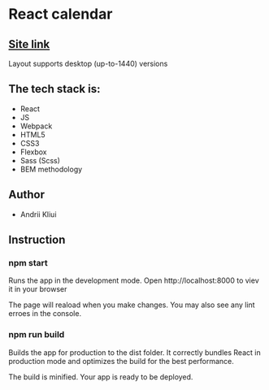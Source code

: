 <h1>React calendar</h1>

<h2><a href="https://beautiful-kringle-a60809.netlify.app">Site link</a></h2>

<p>Layout supports desktop (up-to-1440) versions</p>

<h2>The tech stack is:</h2>

<ul>
    <li>React</li>
    <li>JS</li>
    <li>Webpack</li>
    <li>HTML5</li>
    <li>CSS3</li>
    <li>Flexbox</li>
    <li>Sass (Scss)</li>
    <li>BEM methodology</li>
</ul>

<h2>Author</h2>

<ul>
    <li>Andrii Kliui</li>
</ul>

<h2>Instruction</h2>
<h3>npm start</h3>
<p>Runs the app in the development mode. Open http://localhost:8000 to viev it in your browser</p>
<p>The page will reaload when you make changes. You may also see any lint erroes in the console.</p>
<h3>npm run build</h3>
<p>Builds the app for production to the dist folder. It correctly bundles React in production mode and optimizes the build for the best performance.</p>
<p>The build is minified.
Your app is ready to be deployed.</p>
